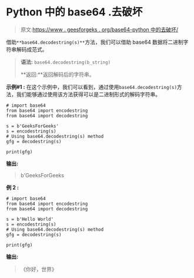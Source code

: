 # Python 中的 base64 .去破坏

> 原文:[https://www . geesforgeks . org/base64-python 中的去破坏/](https://www.geeksforgeeks.org/base64-decodestrings-in-python/)

借助`**base64.decodestring(s)**`方法，我们可以借助 base64 数据将二进制字符串解码成范式。

> **语法:** `base64.decodestring(b_string)`
> 
> **返回:**返回解码后的字符串。

**示例#1 :**
在这个示例中，我们可以看到，通过使用`base64.decodestring(s)`方法，我们能够通过使用该方法获得可以是二进制形式的解码字符串。

```
# import base64
from base64 import encodestring
from base64 import decodestring

s = b'GeeksForGeeks'
s = encodestring(s)
# Using base64.decodestring(s) method
gfg = decodestring(s)

print(gfg)
```

**输出:**

> b'GeeksForGeeks

**例 2 :**

```
# import base64
from base64 import encodestring
from base64 import decodestring

s = b'Hello World'
s = encodestring(s)
# Using base64.decodestring(s) method
gfg = decodestring(s)

print(gfg)
```

**输出:**

> 《你好，世界》